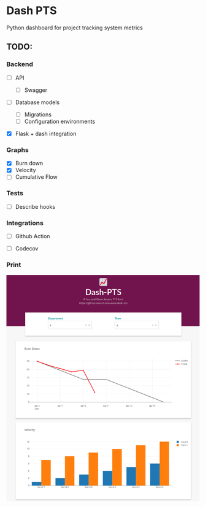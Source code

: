 # Dash PTS

Python dashboard for project tracking system metrics

## TODO:

### Backend
- [ ] API
  - [ ] Swagger
- [ ] Database models
  - [ ] Migrations
  - [ ] Configuration environments
- [x] Flask + dash integration


### Graphs
- [x] Burn down
- [x] Velocity
- [ ] Cumulative Flow

### Tests
- [ ] Describe hooks

### Integrations
- [ ] Github Action
- [ ] Codecov


### Print

![](./images/screenshot.png)
